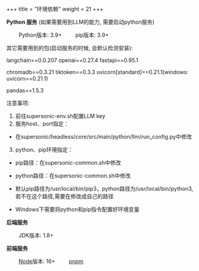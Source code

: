+++
title = "环境依赖"
weight = 21
+++


**Python 服务** (如果需要用到LLM的能力, 需要启动python服务)

&ensp;&ensp;&ensp;&ensp; Python版本: 3.9+
&ensp;&ensp;&ensp;&ensp; pip版本: 3.9+

其它需要用到的包(启动服务的时候, 会默认检测安装):

langchain==0.0.207    openai==0.27.4    fastapi==0.95.1

chromadb==0.3.21    tiktoken==0.3.3    uvicorn[standard]==0.21.1(windows: uvicorn==0.21.1)

pandas==1.5.3

注意事项:
1. 前往supersonic-env.sh配置LLM key
2. 服务host、port指定：
* 在supersonic/headless/core/src/main/python/llm/run_config.py中修改
3. python、pip环境指定：
  * pip路径：在supersonic-common.sh中修改
  * python路径：在supersonic-common.sh中修改

* 默认pip路径为/usr/local/bin/pip3，python路径为/usr/local/bin/python3, 若不在这个路径,需要在修改成自己的路径
* Windows下需要将python和pip指令配置好环境变量


**后端服务**

&ensp;&ensp;&ensp;&ensp; JDK版本: 1.8+

**前端服务**

&ensp;&ensp;&ensp;&ensp; [Node](https://nodejs.org/)版本: 16+
&ensp;&ensp;&ensp;&ensp; [pnpm](https://pnpm.io/)

